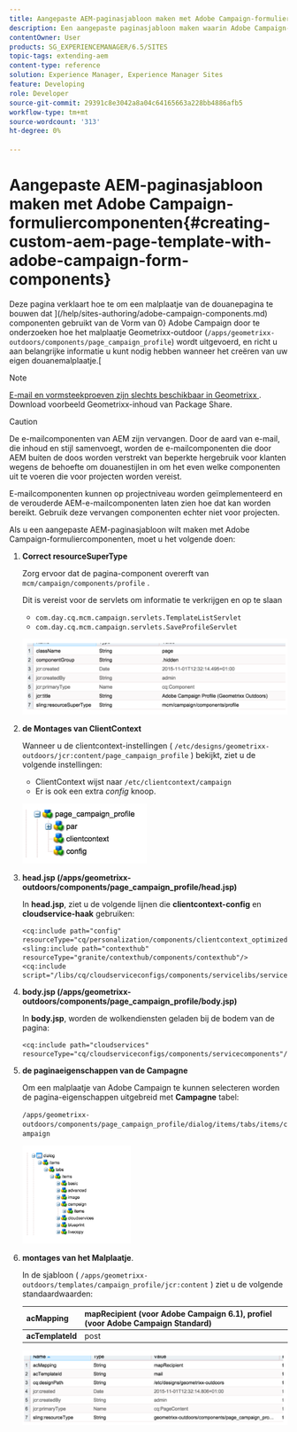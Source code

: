 ```yaml
---
title: Aangepaste AEM-paginasjabloon maken met Adobe Campaign-formuliercomponenten
description: Een aangepaste paginasjabloon maken waarin Adobe Campaign-formuliercomponenten worden gebruikt
contentOwner: User
products: SG_EXPERIENCEMANAGER/6.5/SITES
topic-tags: extending-aem
content-type: reference
solution: Experience Manager, Experience Manager Sites
feature: Developing
role: Developer
source-git-commit: 29391c8e3042a8a04c64165663a228bb4886afb5
workflow-type: tm+mt
source-wordcount: '313'
ht-degree: 0%

---
```


# Aangepaste AEM-paginasjabloon maken met Adobe Campaign-formuliercomponenten{#creating-custom-aem-page-template-with-adobe-campaign-form-components}

Deze pagina verklaart hoe te om een malplaatje van de douanepagina te bouwen dat ](/help/sites-authoring/adobe-campaign-components.md) componenten gebruikt van de Vorm van 0} Adobe Campaign door te onderzoeken hoe het malplaatje Geometrixx-outdoor (`/apps/geometrixx-outdoors/components/page_campaign_profile`) wordt uitgevoerd, en richt u aan belangrijke informatie u kunt nodig hebben wanneer het creëren van uw eigen douanemalplaatje.[

>[!NOTE]
>
>[ E-mail en vormsteekproeven zijn slechts beschikbaar in Geometrixx ](/help/sites-developing/we-retail.md). Download voorbeeld Geometrixx-inhoud van Package Share.

>[!CAUTION]
>
>De e-mailcomponenten van AEM zijn vervangen. Door de aard van e-mail, die inhoud en stijl samenvoegt, worden de e-mailcomponenten die door AEM buiten de doos worden verstrekt van beperkte hergebruik voor klanten wegens de behoefte om douanestijlen in om het even welke componenten uit te voeren die voor projecten worden vereist.
>
>E-mailcomponenten kunnen op projectniveau worden geïmplementeerd en de verouderde AEM-e-mailcomponenten laten zien hoe dat kan worden bereikt. Gebruik deze vervangen componenten echter niet voor projecten.


Als u een aangepaste AEM-paginasjabloon wilt maken met Adobe Campaign-formuliercomponenten, moet u het volgende doen:

1. **Correct resourceSuperType**

   Zorg ervoor dat de pagina-component overerft van `mcm/campaign/components/profile` .

   Dit is vereist voor de servlets om informatie te verkrijgen en op te slaan

   * `com.day.cq.mcm.campaign.servlets.TemplateListServlet`
   * `com.day.cq.mcm.campaign.servlets.SaveProfileServlet`

   ![ chlimage_1-201 ](assets/chlimage_1-201.png)

1. **de Montages van ClientContext**

   Wanneer u de clientcontext-instellingen ( `/etc/designs/geometrixx-outdoors/jcr:content/page_campaign_profile` ) bekijkt, ziet u de volgende instellingen:

   * ClientContext wijst naar `/etc/clientcontext/campaign`
   * Er is ook een extra *config* knoop.

   ![ chlimage_1-202 ](assets/chlimage_1-202.png)

1. **head.jsp (/apps/geometrixx-outdoors/components/page_campaign_profile/head.jsp)**

   In **head.jsp**, ziet u de volgende lijnen die **clientcontext-config** en **cloudservice-haak** gebruiken:

   ```
   <cq:include path="config" resourceType="cq/personalization/components/clientcontext_optimized/config"/>
   <sling:include path="contexthub" resourceType="granite/contexthub/components/contexthub"/>
   <cq:include script="/libs/cq/cloudserviceconfigs/components/servicelibs/servicelibs.jsp"/>
   ```

1. **body.jsp (/apps/geometrixx-outdoors/components/page_campaign_profile/body.jsp)**

   In **body.jsp**, worden de wolkendiensten geladen bij de bodem van de pagina:

   ```
   <cq:include path="cloudservices" resourceType="cq/cloudserviceconfigs/components/servicecomponents"/>
   ```

1. **de paginaeigenschappen van de Campagne**

   Om een malplaatje van Adobe Campaign te kunnen selecteren worden de pagina-eigenschappen uitgebreid met **Campagne** tabel:

   `/apps/geometrixx-outdoors/components/page_campaign_profile/dialog/items/tabs/items/campaign`

   ![ chlimage_1-203 ](assets/chlimage_1-203.png)

1. **montages van het Malplaatje**.

   In de sjabloon ( `/apps/geometrixx-outdoors/templates/campaign_profile/jcr:content` ) ziet u de volgende standaardwaarden:

   | **acMapping** | mapRecipient (voor Adobe Campaign 6.1), profiel (voor Adobe Campaign Standard) |
   |---|---|
   | **acTemplateId** | post |

   ![ chlimage_1-204 ](assets/chlimage_1-204.png)
